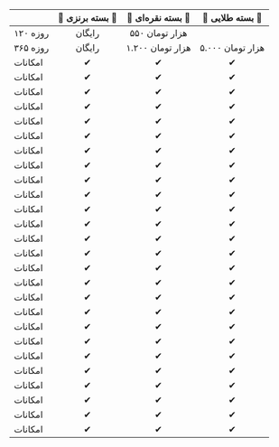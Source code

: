 |   | 🥉 بسته برنزی 🥉 | 🥈 بسته نقره‌ای 🥈 | 🥇 بسته طلایی 🥇 |
| ---- | :----: | :----: | :----: |
| ۱۲۰ روزه | رایگان | ۵۵۰ هزار تومان |   |
| ۳۶۵ روزه | رایگان | ۱.۲۰۰ هزار تومان | ۵.۰۰۰ هزار تومان |
| امکانات | ✔ | ✔ | ✔ |
| امکانات | ✔ | ✔ | ✔ |
| امکانات | ✔ | ✔ | ✔ |
| امکانات | ✔ | ✔ | ✔ |
| امکانات | ✔ | ✔ | ✔ |
| امکانات | ✔ | ✔ | ✔ |
| امکانات | ✔ | ✔ | ✔ |
| امکانات | ✔ | ✔ | ✔ |
| امکانات | ✔ | ✔ | ✔ |
| امکانات | ✔ | ✔ | ✔ |
| امکانات | ✔ | ✔ | ✔ |
| امکانات | ✔ | ✔ | ✔ |
| امکانات | ✔ | ✔ | ✔ |
| امکانات | ✔ | ✔ | ✔ |
| امکانات | ✔ | ✔ | ✔ |
| امکانات | ✔ | ✔ | ✔ |
| امکانات | ✔ | ✔ | ✔ |
| امکانات | ✔ | ✔ | ✔ |
| امکانات | ✔ | ✔ | ✔ |
| امکانات | ✔ | ✔ | ✔ |
| امکانات | ✔ | ✔ | ✔ |
| امکانات | ✔ | ✔ | ✔ |
| امکانات | ✔ | ✔ | ✔ |
| امکانات | ✔ | ✔ | ✔ |
| امکانات | ✔ | ✔ | ✔ |
| امکانات | ✔ | ✔ | ✔ |
